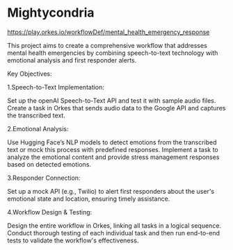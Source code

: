 # Mightycondria 
https://play.orkes.io/workflowDef/mental_health_emergency_response

This project aims to create a comprehensive workflow that addresses mental health emergencies by combining speech-to-text technology with emotional analysis and first responder alerts.

Key Objectives:

1.Speech-to-Text Implementation:

Set up the openAI Speech-to-Text API and test it with sample audio files.
Create a task in Orkes that sends audio data to the Google API and captures the transcribed text.

2.Emotional Analysis:

Use Hugging Face’s NLP models to detect emotions from the transcribed text or mock this process with predefined responses.
Implement a task to analyze the emotional content and provide stress management responses based on detected emotions.

3.Responder Connection:

Set up a mock API (e.g., Twilio) to alert first responders about the user's emotional state and location, ensuring timely assistance.

4.Workflow Design & Testing:

Design the entire workflow in Orkes, linking all tasks in a logical sequence.
Conduct thorough testing of each individual task and then run end-to-end tests to validate the workflow's effectiveness.
